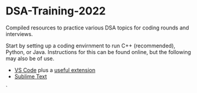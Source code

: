# DSA-Training-2022

Compiled resources to practice various DSA topics for coding rounds and interviews.

Start by setting up a coding envirnment to run C++ (recommended), Python, or Java.
Instructions for this can be found online, but the following may also be of use.

- [VS Code](https://medium.com/@chinmaykulkarni8/how-to-setup-visual-studio-code-for-c-c-java-python-competitive-programming-angular-22fdc9b1f4c6) plus a [useful extension](https://github.com/agrawal-d/competitive-programming-helper/)
- [Sublime Text](https://github.com/the-hyp0cr1t3/CC/blob/master/Sublime%20Text%20Setup.md)

`
